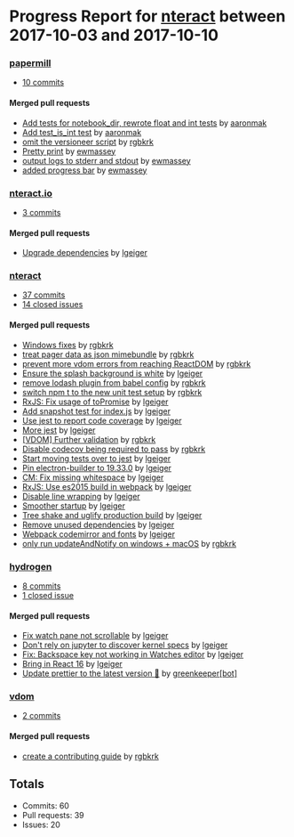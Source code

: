 # Progress Report for [nteract](https://github.com/nteract) between 2017-10-03 and 2017-10-10

### [papermill](https://github.com/nteract/papermill)
-  [10 commits](https://github.com/nteract/papermill/compare/master@%7B1507014000%7D...master@%7B1507618800%7D)

#### Merged pull requests
- [Add tests for notebook_dir, rewrote float and int tests](https://github.com/nteract/papermill/pull/49) by [aaronmak](https://github.com/aaronmak)
- [Add test_is_int test](https://github.com/nteract/papermill/pull/48) by [aaronmak](https://github.com/aaronmak)
- [omit the versioneer script](https://github.com/nteract/papermill/pull/47) by [rgbkrk](https://github.com/rgbkrk)
- [Pretty print](https://github.com/nteract/papermill/pull/45) by [ewmassey](https://github.com/ewmassey)
- [output logs to stderr and stdout](https://github.com/nteract/papermill/pull/44) by [ewmassey](https://github.com/ewmassey)
- [added progress bar](https://github.com/nteract/papermill/pull/43) by [ewmassey](https://github.com/ewmassey)

### [nteract.io](https://github.com/nteract/nteract.io)
-  [3 commits](https://github.com/nteract/nteract.io/compare/master@%7B1507014000%7D...master@%7B1507618800%7D)

#### Merged pull requests
- [Upgrade dependencies](https://github.com/nteract/nteract.io/pull/26) by [lgeiger](https://github.com/lgeiger)

### [nteract](https://github.com/nteract/nteract)
-  [37 commits](https://github.com/nteract/nteract/compare/master@%7B1507014000%7D...master@%7B1507618800%7D)
-  [14 closed issues](https://github.com/nteract/nteract/issues?utf8=%E2%9C%93&q=is%3Aissue%20closed%3A2017-10-03..2017-10-10)

#### Merged pull requests
- [Windows fixes](https://github.com/nteract/nteract/pull/1966) by [rgbkrk](https://github.com/rgbkrk)
- [treat pager data as json mimebundle](https://github.com/nteract/nteract/pull/1965) by [rgbkrk](https://github.com/rgbkrk)
- [prevent more vdom errors from reaching ReactDOM](https://github.com/nteract/nteract/pull/1963) by [rgbkrk](https://github.com/rgbkrk)
- [Ensure the splash background is white](https://github.com/nteract/nteract/pull/1960) by [lgeiger](https://github.com/lgeiger)
- [remove lodash plugin from babel config](https://github.com/nteract/nteract/pull/1959) by [rgbkrk](https://github.com/rgbkrk)
- [switch npm t to the new unit test setup](https://github.com/nteract/nteract/pull/1958) by [rgbkrk](https://github.com/rgbkrk)
- [RxJS: Fix usage of toPromise](https://github.com/nteract/nteract/pull/1956) by [lgeiger](https://github.com/lgeiger)
- [Add snapshot test for index.js](https://github.com/nteract/nteract/pull/1955) by [lgeiger](https://github.com/lgeiger)
- [Use jest to report code coverage](https://github.com/nteract/nteract/pull/1954) by [lgeiger](https://github.com/lgeiger)
- [More jest](https://github.com/nteract/nteract/pull/1953) by [lgeiger](https://github.com/lgeiger)
- [[VDOM] Further validation](https://github.com/nteract/nteract/pull/1950) by [rgbkrk](https://github.com/rgbkrk)
- [Disable codecov being required to pass](https://github.com/nteract/nteract/pull/1948) by [rgbkrk](https://github.com/rgbkrk)
- [Start moving tests over to jest](https://github.com/nteract/nteract/pull/1947) by [lgeiger](https://github.com/lgeiger)
- [Pin electron-builder to 19.33.0](https://github.com/nteract/nteract/pull/1946) by [lgeiger](https://github.com/lgeiger)
- [CM: Fix missing whitespace](https://github.com/nteract/nteract/pull/1945) by [lgeiger](https://github.com/lgeiger)
- [RxJS: Use es2015 build in webpack](https://github.com/nteract/nteract/pull/1941) by [lgeiger](https://github.com/lgeiger)
- [Disable line wrapping](https://github.com/nteract/nteract/pull/1940) by [lgeiger](https://github.com/lgeiger)
- [Smoother startup](https://github.com/nteract/nteract/pull/1938) by [lgeiger](https://github.com/lgeiger)
- [Tree shake and uglify production build](https://github.com/nteract/nteract/pull/1937) by [lgeiger](https://github.com/lgeiger)
- [Remove unused dependencies](https://github.com/nteract/nteract/pull/1935) by [lgeiger](https://github.com/lgeiger)
- [Webpack codemirror and fonts](https://github.com/nteract/nteract/pull/1934) by [lgeiger](https://github.com/lgeiger)
- [only run updateAndNotify on windows + macOS](https://github.com/nteract/nteract/pull/1931) by [rgbkrk](https://github.com/rgbkrk)

### [hydrogen](https://github.com/nteract/hydrogen)
-  [8 commits](https://github.com/nteract/hydrogen/compare/master@%7B1507014000%7D...master@%7B1507618800%7D)
-  [1 closed issue](https://github.com/nteract/hydrogen/issues?utf8=%E2%9C%93&q=is%3Aissue%20closed%3A2017-10-03..2017-10-10)

#### Merged pull requests
- [Fix watch pane not scrollable](https://github.com/nteract/hydrogen/pull/1037) by [lgeiger](https://github.com/lgeiger)
- [Don't rely on jupyter to discover kernel specs](https://github.com/nteract/hydrogen/pull/1031) by [lgeiger](https://github.com/lgeiger)
- [Fix: Backspace key not working in Watches editor](https://github.com/nteract/hydrogen/pull/1029) by [lgeiger](https://github.com/lgeiger)
- [Bring in React 16](https://github.com/nteract/hydrogen/pull/1028) by [lgeiger](https://github.com/lgeiger)
- [Update prettier to the latest version 🚀](https://github.com/nteract/hydrogen/pull/1027) by [greenkeeper[bot]](https://github.com/apps/greenkeeper)

### [vdom](https://github.com/nteract/vdom)
-  [2 commits](https://github.com/nteract/vdom/compare/master@%7B1507014000%7D...master@%7B1507618800%7D)

#### Merged pull requests
- [create a contributing guide](https://github.com/nteract/vdom/pull/26) by [rgbkrk](https://github.com/rgbkrk)

## Totals
- Commits: 60
- Pull requests: 39
- Issues: 20

